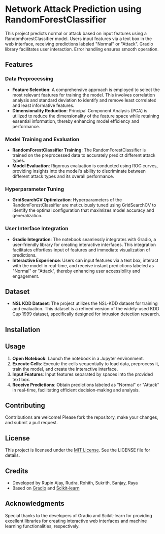 # Network Attack Prediction using RandomForestClassifier
 This project predicts normal or attack based on input features using a RandomForestClassifier model. Users input features via a text box in the web interface, receiving predictions labeled "Normal" or "Attack". Gradio library facilitates user interaction. Error handling ensures smooth operation.

## Features
### Data Preprocessing
- **Feature Selection**: A comprehensive approach is employed to select the most relevant features for training the model. This involves correlation analysis and standard deviation to identify and remove least correlated and least informative features.
- **Dimensionality Reduction**: Principal Component Analysis (PCA) is utilized to reduce the dimensionality of the feature space while retaining essential information, thereby enhancing model efficiency and performance.

### Model Training and Evaluation
- **RandomForestClassifier Training**: The RandomForestClassifier is trained on the preprocessed data to accurately predict different attack types. 
- **Model Evaluation**: Rigorous evaluation is conducted using ROC curves, providing insights into the model's ability to discriminate between different attack types and its overall performance.

### Hyperparameter Tuning
- **GridSearchCV Optimization**: Hyperparameters of the RandomForestClassifier are meticulously tuned using GridSearchCV to identify the optimal configuration that maximizes model accuracy and generalization.

### User Interface Integration
- **Gradio Integration**: The notebook seamlessly integrates with Gradio, a user-friendly library for creating interactive interfaces. This integration facilitates effortless input of features and immediate visualization of predictions.
- **Interactive Experience**: Users can input features via a text box, interact with the model in real-time, and receive instant predictions labeled as "Normal" or "Attack", thereby enhancing user accessibility and engagement.

## Dataset
- **NSL KDD Dataset**: The project utilizes the NSL-KDD dataset for training and evaluation. This dataset is a refined version of the widely-used KDD Cup 1999 dataset, specifically designed for intrusion detection research.

## Installation
## Usage
1. **Open Notebook**: Launch the notebook in a Jupyter environment.
2. **Execute Cells**: Execute the cells sequentially to load data, preprocess it, train the model, and create the interactive interface.
3. **Input Features**: Input features separated by spaces into the provided text box.
4. **Receive Predictions**: Obtain predictions labeled as "Normal" or "Attack" in real-time, facilitating efficient decision-making and analysis.
## Contributing
Contributions are welcome! Please fork the repository, make your changes, and submit a pull request.

## License
This project is licensed under the [MIT License](LICENSE). See the LICENSE file for details.

## Credits
- Developed by Rupin Ajay, Rudra, Rohith, Sukrith, Sanjay, Raya
- Based on [Gradio](https://github.com/gradio-app/gradio) and [Scikit-learn](https://github.com/scikit-learn/scikit-learn)

## Acknowledgments
Special thanks to the developers of Gradio and Scikit-learn for providing excellent libraries for creating interactive web interfaces and machine learning functionalities, respectively.
